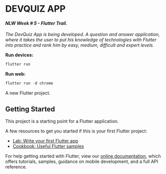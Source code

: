 # DEVQUIZ APP

#### <i>NLW Week # 5 - Flutter Trail.</i>

<i>The DevQuiz App is being developed. A question and answer application, where it takes the user to put his knowledge of technologies with Flutter into practice and rank him by easy, medium, difficult and expert levels.</i>

<strong>Run devices:</strong>

```dart
flutter run
```

<strong>Run web:</strong>

```dart
flutter run -d chrome
```

A new Flutter project.

## Getting Started

This project is a starting point for a Flutter application.

A few resources to get you started if this is your first Flutter project:

- [Lab: Write your first Flutter app](https://flutter.dev/docs/get-started/codelab)
- [Cookbook: Useful Flutter samples](https://flutter.dev/docs/cookbook)

For help getting started with Flutter, view our
[online documentation](https://flutter.dev/docs), which offers tutorials,
samples, guidance on mobile development, and a full API reference.
